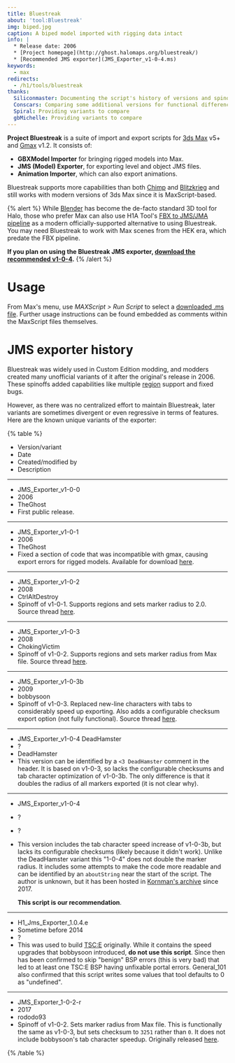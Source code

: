 ```yaml
---
title: Bluestreak
about: 'tool:Bluestreak'
img: biped.jpg
caption: A biped model imported with rigging data intact
info: |
  * Release date: 2006
  * [Project homepage](http://ghost.halomaps.org/bluestreak/)
  * [Recommended JMS exporter](JMS_Exporter_v1-0-4.ms)
keywords:
  - max
redirects:
  - /h1/tools/bluestreak
thanks:
  Siliconmaster: Documenting the script's history of versions and spinoffs
  Conscars: Comparing some additional versions for functional differences
  Spiral: Providing variants to compare
  gbMichelle: Providing variants to compare
---
```

**Project Bluestreak** is a suite of import and export scripts for [3ds Max](~3dsmax) v5+ and [Gmax](~) v1.2. It consists of:

* **GBXModel Importer** for bringing rigged models into Max.
* **JMS (Model) Exporter**, for exporting level and object JMS files.
* **Animation Importer**, which can also export animations.

Bluestreak supports more capabilities than both [Chimp](~) and [Blitzkrieg](~) and still works with modern versions of 3ds Max since it is MaxScript-based.

{% alert %}
While [Blender](~) has become the de-facto standard 3D tool for Halo, those who prefer Max can also use H1A Tool's [FBX to JMS/JMA pipeline](~h1-tool#fbx-to-jms) as a modern officially-supported alternative to using Bluestreak. You may need Bluestreak to work with Max scenes from the HEK era, which predate the FBX pipeline.

**If you plan on using the Bluestreak JMS exporter, [download the recommended v1-0-4](JMS_Exporter_v1-0-4.ms).**
{% /alert %}

# Usage
From Max's menu, use _MAXScript > Run Script_ to select a [downloaded .ms file](http://ghost.halomaps.org/bluestreak/). Further usage instructions can be found embedded as comments within the MaxScript files themselves.

# JMS exporter history
Bluestreak was widely used in Custom Edition modding, and modders created many unofficial variants of it after the original's release in 2006. These spinoffs added capabilities like multiple [region](~gbxmodel#regions) support and fixed bugs.

However, as there was no centralized effort to maintain Bluestreak, later variants are sometimes divergent or even regressive in terms of features. Here are the known unique variants of the exporter:

{% table %}
* Version/variant
* Date
* Created/modified by
* Description
---
* JMS_Exporter_v1-0-0
* 2006
* TheGhost
* First public release.
---
* JMS_Exporter_v1-0-1
* 2006
* TheGhost
* Fixed a section of code that was incompatible with gmax, causing export errors for rigged models. Available for download [here](http://ghost.halomaps.org/bluestreak/jms/).
---
* JMS_Exporter_v1-0-2
* 2008
* CtrlAltDestroy
* Spinoff of v1-0-1. Supports regions and sets marker radius to 2.0. Source thread [here](http://www.modacity.net/forums/archive/index.php/t-10588.html).
---
* JMS_Exporter_v1-0-3
* 2008
* ChokingVictim
* Spinoff of v1-0-2. Supports regions and sets marker radius from Max file. Source thread [here](http://www.modacity.net/forums/archive/index.php/t-10588.html).
---
* JMS_Exporter_v1-0-3b
* 2009
* bobbysoon
* Spinoff of v1-0-3. Replaced new-line characters with tabs to considerably speed up exporting. Also adds a configurable checksum export option (not fully functional). Source thread [here](http://www.modacity.net/forums/archive/index.php/t-10588.html).
---
* JMS_Exporter_v1-0-4 DeadHamster
* ?
* DeadHamster
* This version can be identified by a `<3 DeadHamster` comment in the header. It is based on v1-0-3, so lacks the configurable checksums and tab character optimization of v1-0-3b. The only difference is that it doubles the radius of all markers exported (it is not clear why).
---
* JMS_Exporter_v1-0-4
* ?
* ?
*
  This version includes the tab character speed increase of v1-0-3b, but lacks its configurable checksums (likely because it didn't work). Unlike the DeadHamster variant this "1-0-4" does not double the marker radius. It includes some attempts to make the code more readable and can be identified by an `aboutString` near the start of the script. The author is unknown, but it has been hosted in [Kornman's archive][korn104] since 2017.
  
  **This script is our recommendation**.
---
* H1_Jms_Exporter_1.0.4.e
* Sometime before 2014
* ?
* This was used to build [TSC:E][tsce] originally. While it contains the speed upgrades that bobbysoon introduced, **do not use this script**. Since then has been confirmed to skip "benign" BSP errors (this is very bad) that led to at least one TSC:E BSP having unfixable portal errors. General_101 also confirmed that this script writes some values that tool defaults to 0 as "undefined".
---
* JMS_Exporter_1-0-2-r
* 2017
* rododo93
* Spinoff of v1-0-2. Sets marker radius from Max file. This is functionally the same as v1-0-3, but sets checksum to `3251` rather than `0`. It does not include bobbysoon's tab character speedup. Originally released [here](https://opencarnage.net/index.php?/topic/6823-updated-jms-exporter/).

{% /table %}

[korn104]: https://github.com/HaloMods/HaloContentToolScripts/blob/master/Halo1/JMS_Exporter_v1-0-4.ms
[tsce]: https://tsce.info/index.html